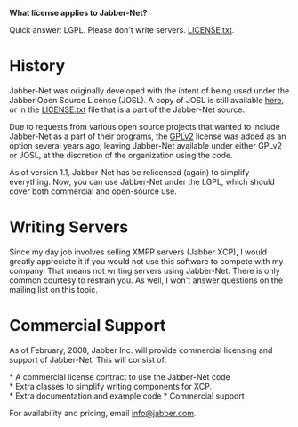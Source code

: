 **What license applies to Jabber-Net?**

Quick answer: LGPL. Please don't write servers.
[LICENSE.txt](../../LICENSE.txt).

History
=======

Jabber-Net was originally developed with the intent of being used under the
Jabber Open Source License (JOSL). A copy of JOSL is still available
[here](http://archive.jabber.org/core/JOSL.pdf), or in the
[LICENSE.txt](http://code.google.com/p/jabber-net/source/browse/trunk/LICENSE.txt)
file that is a part of the Jabber-Net source.

Due to requests from various open source projects that wanted to include
Jabber-Net as a part of their programs, the
[GPLv2](http://www.fsf.org/licensing/licenses/info/GPLv2.html) license was added
as an option several years ago, leaving Jabber-Net available under either GPLv2
or JOSL, at the discretion of the organization using the code.

As of version 1.1, Jabber-Net has be relicensed (again) to simplify everything.
Now, you can use Jabber-Net under the LGPL, which should cover both commercial
and open-source use.

Writing Servers
===============

Since my day job involves selling XMPP servers (Jabber XCP), I would greatly
appreciate it if you would not use this software to compete with my company.
That means not writing servers using Jabber-Net. There is only common courtesy
to restrain you. As well, I won't answer questions on the mailing list on this
topic.

Commercial Support
==================

As of February, 2008, Jabber Inc. will provide commercial licensing and support
of Jabber-Net. This will consist of:

* A commercial license contract to use the Jabber-Net code
* Extra classes to simplify writing components for XCP.
* Extra documentation and example code
* Commercial support

For availability and pricing, email <info@jabber.com>.
